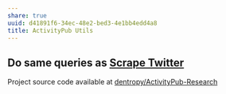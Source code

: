 ```yaml
---
share: true
uuid: d41891f6-34ec-48e2-bed3-4e1bb4edd4a8
title: ActivityPub Utils
---
```

## Do same queries as [Scrape Twitter](/833ad269-eae3-4a38-964d-df4f5ddd1225)

Project source code available at [dentropy/ActivityPub-Research](https://github.com/dentropy/ActivityPub-Research)
